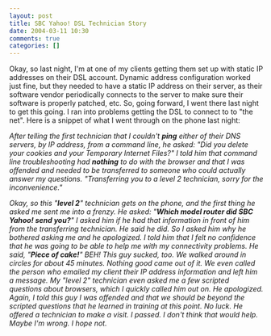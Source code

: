```yaml
---
layout: post
title: SBC Yahoo! DSL Technician Story
date: 2004-03-11 10:30
comments: true
categories: []
---
```

Okay, so last night, I'm at one of my clients getting them set up with static IP addresses on their DSL account. Dynamic address configuration worked just fine, but they needed to have a static IP address on their server, as their software vendor periodically connects to the server to make sure their software is properly patched, etc. So, going forward, I went there last night to get this going. I ran into problems getting the DSL to connect to to "the net". Here is a snippet of what I went through on the phone last night:

<i>After telling the first technician that I couldn't <b>ping</b> either of their DNS servers, by IP address, from a command line, he asked: "Did you delete your cookies and your Temporary Internet Files?" I told him that command line troubleshooting had <b>nothing</b> to do with the browser and that I was offended and needed to be transferred to someone who could actually answer my questions. "Transferring you to a level 2 technician, sorry for the inconvenience."</i>

<i>Okay, so this "<b>level 2</b>" technician gets on the phone, and the first thing he asked me sent me into a frenzy. He asked: "<b>Which model router did SBC Yahoo! send you?</b>" I asked him if he had that information in front of him from the transferring technician. He said he did. So I asked him why he bothered asking me and he apologized. I told him that I felt no confidence that he was going to be able to help me with my connectivity problems. He said, "<b>Piece of cake!</b>" BEH! This guy sucked, too. We walked around in circles for about 45 minutes. Nothing good came out of it. We even called the person who emailed my client their IP address information and left him a message. My "level 2" technician even asked me a few scripted questions about browsers, which I quickly called him out on. He apologized. Again, I told this guy I was offended and that we should be beyond the scripted questions that he learned in training at this point. No luck. He offered a technician to make a visit. I passed. I don't think that would help. Maybe I'm wrong. I hope not.</i>
